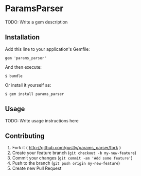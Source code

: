 # ParamsParser

TODO: Write a gem description

## Installation

Add this line to your application's Gemfile:

    gem 'params_parser'

And then execute:

    $ bundle

Or install it yourself as:

    $ gem install params_parser

## Usage

TODO: Write usage instructions here

## Contributing

1. Fork it ( http://github.com/gustly/params_parser/fork )
2. Create your feature branch (`git checkout -b my-new-feature`)
3. Commit your changes (`git commit -am 'Add some feature'`)
4. Push to the branch (`git push origin my-new-feature`)
5. Create new Pull Request
